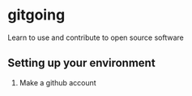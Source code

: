 # gitgoing
Learn to use and contribute to open source software

## Setting up your environment
1. Make a github account


